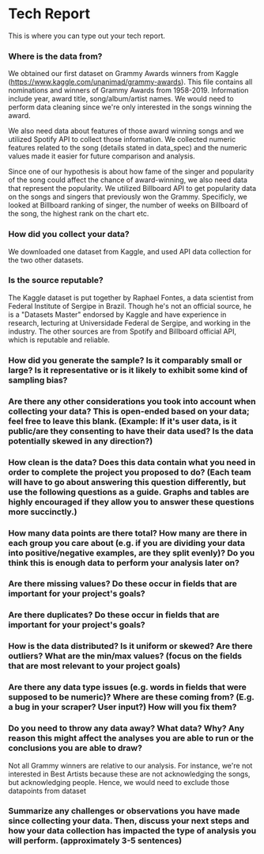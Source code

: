 # Tech Report
This is where you can type out your tech report.

### Where is the data from?

We obtained our first dataset on Grammy Awards winners from Kaggle (https://www.kaggle.com/unanimad/grammy-awards). This file contains all nominations and winners of Grammy Awards from 1958-2019. Information include year, award title, song/album/artist names. We would need to perform data cleaning since we're only interested in the songs winning the award.

We also need data about features of those award winning songs and we utilized Spotify API to collect those information. We collected numeric features related to the song (details stated in data_spec) and the numeric values made it easier for future comparison and analysis.

Since one of our hypothesis is about how fame of the singer and popularity of the song could affect the chance of award-winning, we also need data that represent the popularity. We utilized Billboard API to get popularity data on the songs and singers that previously won the Grammy. Specificly, we looked at Billboard ranking of singer, the number of weeks on Billboard of the song, the highest rank on the chart etc. 


### How did you collect your data?

We downloaded one dataset from Kaggle, and used API data collection for the two other datasets.

### Is the source reputable?

The Kaggle dataset is put together by Raphael Fontes, a data scientist from Federal Institute of Sergipe in Brazil. Though he's not an official source, he is a "Datasets Master" endorsed by Kaggle and have experience in research, lecturing at Universidade Federal de Sergipe, and working in the industry.
The other sources are from Spotify and Billboard official API, which is reputable and reliable. 

### How did you generate the sample? Is it comparably small or large? Is it representative or is it likely to exhibit some kind of sampling bias?



### Are there any other considerations you took into account when collecting your data? This is open-ended based on your data; feel free to leave this blank. (Example: If it's user data, is it public/are they consenting to have their data used? Is the data potentially skewed in any direction?)


### How clean is the data? Does this data contain what you need in order to complete the project you proposed to do? (Each team will have to go about answering this question differently, but use the following questions as a guide. Graphs and tables are highly encouraged if they allow you to answer these questions more succinctly.)


### How many data points are there total? How many are there in each group you care about (e.g. if you are dividing your data into positive/negative examples, are they split evenly)? Do you think this is enough data to perform your analysis later on?


### Are there missing values? Do these occur in fields that are important for your project's goals?


### Are there duplicates? Do these occur in fields that are important for your project's goals?


### How is the data distributed? Is it uniform or skewed? Are there outliers? What are the min/max values? (focus on the fields that are most relevant to your project goals)

### Are there any data type issues (e.g. words in fields that were supposed to be numeric)? Where are these coming from? (E.g. a bug in your scraper? User input?) How will you fix them?


### Do you need to throw any data away? What data? Why? Any reason this might affect the analyses you are able to run or the conclusions you are able to draw?

Not all Grammy winners are relative to our analysis. For instance, we're not interested in Best Artists because these are not acknowledging the songs, but acknowledging people. Hence, we would need to exclude those datapoints from dataset

### Summarize any challenges or observations you have made since collecting your data. Then, discuss your next steps and how your data collection has impacted the type of analysis you will perform. (approximately 3-5 sentences)
